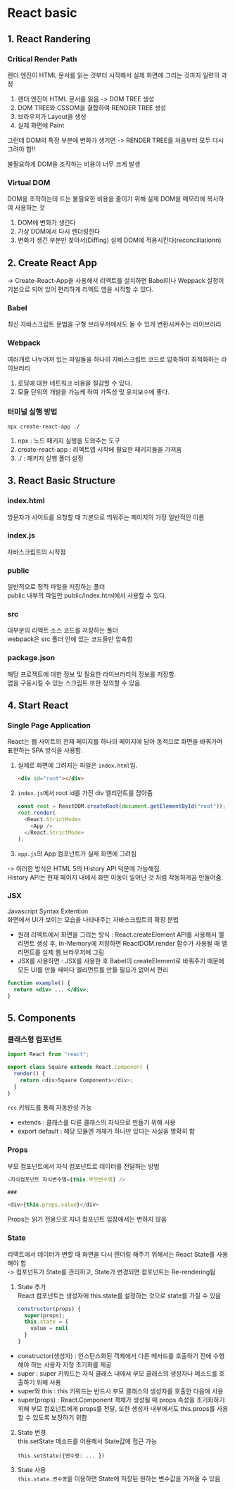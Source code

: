 # React basic

## 1. React Randering

### Critical Render Path

렌더 엔진이 HTML 문서를 읽는 것부터 시작해서 실제 화면에 그리는 것까지 일련의 과정

1. 렌더 엔진이 HTML 문서를 읽음 -> DOM TREE 생성
2. DOM TREE와 CSSOM을 결합하여 RENDER TREE 생성
3. 브라우저가 Layout을 생성
4. 실제 화면에 Paint

그런데 DOM의 특정 부분에 변화가 생기면 -> RENDER TREE를 처음부터 모두 다시 그려야 함!!

불필요하게 DOM을 조작하는 비용이 너무 크게 발생

### Virtual DOM

DOM을 조작하는데 드는 불필요한 비용을 줄이기 위해 실제 DOM을 메모리에 복사하여 사용하는 것

1. DOM에 변화가 생긴다
2. 가상 DOM에서 다시 렌더링한다
3. 변화가 생긴 부분만 찾아서(Diffing) 실제 DOM에 적용시킨다(reconciliationn)

## 2. Create React App

-> Create-React-App을 사용해서 리엑트를 설치하면 Babel이나 Weppack 설정이 기본으로 되어 있어 편리하게 리엑트 앱을 시작할 수 있다.

### Babel

최신 자바스크립트 문법을 구형 브라우저에서도 돌 수 있게 변환시켜주는 라이브러리

### Webpack

여러개로 나누어져 있는 파일들을 하나의 자바스크립트 코드로 압축하여 최적화하는 라이브러리

1. 로딩에 대한 네트워크 비용을 절감할 수 있다.
2. 모듈 단위의 개발을 가능케 하여 가독성 및 유지보수에 좋다.

### 터미널 실행 방법

`npx create-react-app ./`

1. npx : 노드 패키지 실행을 도와주는 도구
2. create-react-app : 리엑트앱 시작에 필요한 패키지들을 가져옴
3. ./ : 패키지 실행 폴더 설정

## 3. React Basic Structure

### index.html

방문자가 사이트를 요청할 때 기본으로 띄워주는 페이지의 가장 일반적인 이름

### index.js

자바스크립트의 시작점

### public

일반적으로 정적 파일을 저장하는 폴더 </br> public 내부의 파일만 public/index.html에서 사용할 수 있다.

### src

대부분의 리엑트 소스 코드를 저장하는 폴더 </br> webpack은 src 폴더 안에 있는 코드들만 압축함

### package.json

해당 프로젝트에 대한 정보 및 필요한 라이브러리의 정보를 저장함. </br> 앱을 구동시킬 수 있는 스크립트 또한 정의할 수 있음.

## 4. Start React

### Single Page Application

React는 웹 사이트의 전체 페이지를 하나의 페이지에 담아 동적으로 화면을 바꿔가며 표현하는 SPA 방식을 사용함.

1. 실제로 화면에 그려지는 파일은 `index.html`임.
   ```html
   <div id="root"></div>
   ```
2. `index.js`에서 root id를 가진 div 엘리먼트를 잡아줌
   ```js
   const root = ReactDOM.createRoot(document.getElementById("root"));
   root.render(
     <React.StrictMode>
       <App />
     </React.StrictMode>
   );
   ```
3. `app.js`의 App 컴포넌트가 실제 화면에 그려짐

-> 이러한 방식은 HTML 5의 History API 덕분에 가능해짐. </br> History API는 현재 페이지 내에서 화면 이동이 일어난 것 처럼 작동하게끔 만들어줌.

### JSX

Javascript Syntax Extention </br> 화면에서 UI가 보이는 모습을 나타내주는 자바스크립트의 확장 문법

- 원래 리엑트에서 화면을 그리는 방식 : React.createElement API를 사용해서 엘리먼트 생성 후, In-Memory에 저장하면 ReactDOM.render 함수가 사용될 때 엘리먼트를 실제 웹 브라우저에 그림
- JSX를 사용하면 : JSX를 사용한 후 Babel이 createElement로 바꿔주기 때문에 모든 UI를 만들 때마다 엘리먼트를 만들 필요가 없어서 편리

```jsx
function example() {
  return <div> ... </div>;
}
```

## 5. Components

### 클래스형 컴포넌트

```js
import React from "react";

export class Square extends React.Component {
  render() {
    return <div>Square Components</div>;
  }
}
```

`rcc` 키워드를 통해 자동완성 가능

- extends : 클래스를 다른 클래스의 자식으로 만들기 위해 사용
- export default : 해당 모듈엔 개체가 하나만 있다는 사실을 명확히 함

### Props

부모 컴포넌트에서 자식 컴포넌트로 데이터를 전달하는 방법

```js
<자식컴포넌트 자식변수명={this.부모변수명} />

###

<div>{this.props.value}</div>
```

Props는 읽기 전용으로 자녀 컴포넌트 입장에서는 변하지 않음

### State

리액트에서 데이터가 변할 때 화면을 다시 렌더링 해주기 위해서는 React State를 사용해야 함 </br> -> 컴포넌트가 State를 관리하고, State가 변경되면 컴포넌트는 Re-rendering됨

1. State 추가 </br>React 컴포넌트는 생성자에 this.state를 설정하는 것으로 state를 가질 수 있음

   ```js
   constructor(props) {
     super(props);
     this.state = {
       value = null
     }
   }
   ```

- constructor(생성자) : 인스턴스화된 객체에서 다른 메서드를 호출하기 전에 수행해야 하는 사용자 지정 초기화를 제공
- super : super 키워드는 자식 클래스 내에서 부모 클래스의 생성자나 메소드를 호출하기 위해 사용
- super와 this : this 키워드는 반드시 부모 클래스의 생성자를 호출한 다음에 사용
- super(props) : React.Component 객체가 생성될 때 props 속성을 초기화하기 위해 부모 컴포넌트에게 props를 전달, 또한 생성자 내부에서도 this.props를 사용할 수 있도록 보장하기 위함

2. State 변경 </br> this.setState 메소드를 이용해서 State값에 접근 가능
   ```
   this.setState({변수명: ... })
   ```
3. State 사용 </br> `this.state.변수명`을 이용하면 State에 저장된 원하는 변수값을 가져올 수 있음
